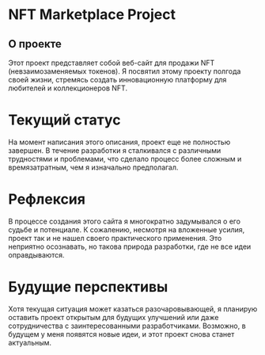 <h1>NFT Marketplace Project</h1>

## О проекте
Этот проект представляет собой веб-сайт для продажи NFT (невзаимозаменяемых токенов). Я посвятил этому проекту полгода своей жизни, стремясь создать инновационную платформу для любителей и коллекционеров NFT.

# Текущий статус
На момент написания этого описания, проект еще не полностью завершен. В течение разработки я сталкивался с различными трудностями и проблемами, что сделало процесс более сложным и времязатратным, чем я изначально предполагал.

# Рефлексия
В процессе создания этого сайта я многократно задумывался о его судьбе и потенциале. К сожалению, несмотря на вложенные усилия, проект так и не нашел своего практического применения. Это неприятно осознавать, но такова природа разработки, где не все идеи оправдываются.

# Будущие перспективы
Хотя текущая ситуация может казаться разочаровывающей, я планирую оставить проект открытым для будущих улучшений или даже сотрудничества с заинтересованными разработчиками. Возможно, в будущем у меня появятся новые идеи, и этот проект снова станет актуальным.

